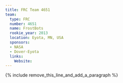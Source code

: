 ```yaml
---
title: FRC Team 4651
team:
  type: FRC
  number: 4651
  name: FrostBots
  rookie_year: 2013
  location: Eyota, MN, USA
  sponsors:
  - NASA
  - Dover-Eyota
  links:
    Website:
---
```


{% include remove_this_line_and_add_a_paragraph %}
